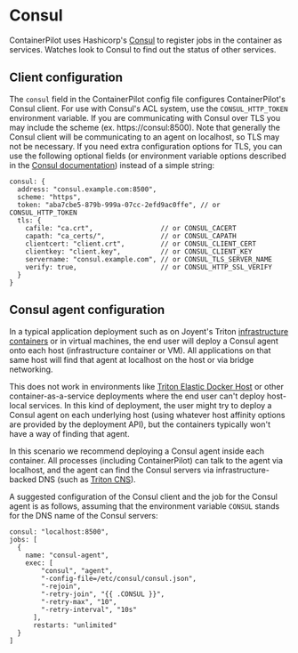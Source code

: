# Consul

ContainerPilot uses Hashicorp's [Consul](https://www.consul.io/) to register jobs in the container as services. Watches look to Consul to find out the status of other services.

## Client configuration

The `consul` field in the ContainerPilot config file configures ContainerPilot's Consul client. For use with Consul's ACL system, use the `CONSUL_HTTP_TOKEN` environment variable. If you are communicating with Consul over TLS you may include the scheme (ex. https://consul:8500). Note that generally the Consul client will be communicating to an agent on localhost, so TLS may not be necessary. If you need extra configuration options for TLS, you can use the following optional fields (or environment variable options described in the [Consul documentation](https://www.consul.io/docs/commands/index.html#environment-variables)) instead of a simple string:

```json5
consul: {
  address: "consul.example.com:8500",
  scheme: "https",
  token: "aba7cbe5-879b-999a-07cc-2efd9ac0ffe", // or CONSUL_HTTP_TOKEN
  tls: {
    cafile: "ca.crt",                 // or CONSUL_CACERT
    capath: "ca_certs/",              // or CONSUL_CAPATH
    clientcert: "client.crt",         // or CONSUL_CLIENT_CERT
    clientkey: "client.key",          // or CONSUL_CLIENT_KEY
    servername: "consul.example.com", // or CONSUL_TLS_SERVER_NAME
    verify: true,                     // or CONSUL_HTTP_SSL_VERIFY
  }
}
```

## Consul agent configuration

In a typical application deployment such as on Joyent's Triton [infrastructure containers](https://docs.joyent.com/public-cloud/instances/infrastructure) or in virtual machines, the end user will deploy a Consul agent onto each host (infrastructure container or VM). All applications on that same host will find that agent at localhost on the host or via bridge networking.

This does not work in environments like [Triton Elastic Docker Host](https://docs.joyent.com/public-cloud/instances/docker) or other container-as-a-service deployments where the end user can't deploy host-local services. In this kind of deployment, the user might try to deploy a Consul agent on each underlying host (using whatever host affinity options are provided by the deployment API), but the containers typically won't have a way of finding that agent.

In this scenario we recommend deploying a Consul agent inside each container. All processes (including ContainerPilot) can talk to the agent via localhost, and the agent can find the Consul servers via infrastructure-backed DNS (such as [Triton CNS](https://docs.joyent.com/public-cloud/network/cns)).

A suggested configuration of the Consul client and the job for the Consul agent is as follows, assuming that the environment variable `CONSUL` stands for the DNS name of the Consul servers:

```json5
consul: "localhost:8500",
jobs: [
  {
    name: "consul-agent",
    exec: [
        "consul", "agent",
        "-config-file=/etc/consul/consul.json",
        "-rejoin",
        "-retry-join", "{{ .CONSUL }}",
        "-retry-max", "10",
        "-retry-interval", "10s"
      ],
      restarts: "unlimited"
  }
]
```
